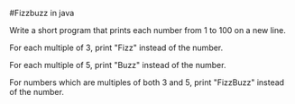 #Fizzbuzz in java

Write a short program that prints each number from 1 to 100 on a new line. 

For each multiple of 3, print "Fizz" instead of the number. 

For each multiple of 5, print "Buzz" instead of the number. 

For numbers which are multiples of both 3 and 5, print "FizzBuzz" instead of the number.
